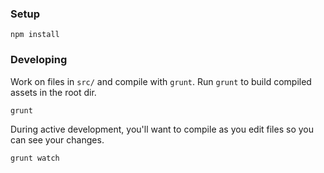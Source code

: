 ### Setup

`npm install`

### Developing

Work on files in `src/` and compile with `grunt`.
Run `grunt` to build compiled assets in the root dir.

`grunt`

During active development, you'll want to compile as you edit files so you can see your changes.

`grunt watch`
